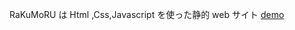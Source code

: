 RaKuMoRU は Html ,Css,Javascript を使った静的 web サイト
[demo](https://qq584037793.github.io/RaKuMoRU/index.html)
